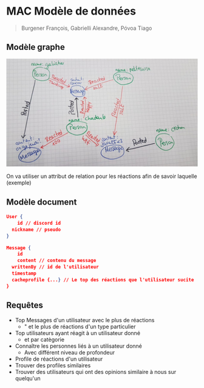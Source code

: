# MAC Modèle de données

> Burgener François, Gabrielli Alexandre, Póvoa Tiago

## Modèle graphe

![graph](img/graph.jpg)

On va utiliser un attribut de relation pour les réactions afin de savoir laquelle (exemple)

## Modèle document

```json
User {
	id // discord id
  nickname // pseudo
}
```



```json
Message {
	id
	content // contenu du message
  writtenBy // id de l'utilisateur
  timestamp
  cacheprofile {...} // Le top des réactions que l'utilisateur sucite
}
```

## Requêtes

* Top Messages d'un utilisateur avec le plus de réactions
  * " et le plus de réactions d'un type particulier
* Top utilisateurs ayant réagit à un utilisateur donné
  * et par catègorie
* Connaître les personnes liés à un utilisateur donné
  * Avec différent niveau de profondeur
* Profile de réactions d'un utilisateur
* Trouver des profiles similaires
* Trouver des utilisateurs qui ont des opinions similaire à nous sur quelqu'un